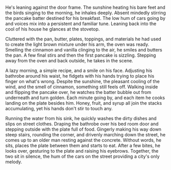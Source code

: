 He's leaning against the door frame. The sunshine heating his bare feet
and the birds singing to the morning, he inhales deeply. Absent mindedly
stirring the pancake batter destined for his breakfast. The low hum of
cars going by and voices mix into a persistent and familiar tune.
Leaning back into the cool of his house he glances at the stovetop. 

Cluttered with the pan, butter, plates, toppings, and materials he had
used to create the light brown mixture under his arm, the oven was
ready. Smelling the cinnamon and vanilla clinging to the air, he smiles
and butters the pan. A few final stirs and then the first pancake is
sizzling. Stepping away from the oven and back outside, he takes in the
scene. 

A lazy morning, a simple recipe, and a smile on his face. Adjusting his
bathrobe around his waist, he fidgets with his hands trying to place his
finger on what's wrong. Despite the sunshine, the pleasant cooling of
the wind, and the smell of cinnamon, something still feels off. Walking
inside and flipping the pancake over, he watches the batter bubble out
from underneath and turn golden. Each minute going by, and each item he
cooks landing on the plate besides him. Honey, fruit, and syrup all join
the stacks accumulating, yet his hands don't stir to touch any. 

Running the water from his sink, he quickly washes the dirty dishes and
slips on street clothes. Draping the bathrobe over his bed room door and
stepping outside with the plate full of food. Gingerly making his way
down steep stairs, rounding the corner, and drivenly marching down the
street, he comes up to an older man resting against the concrete.
Without words, he sits, places the plate between them and starts to eat.
After a few bites, he looks over, gesturing to the plate and raising his
eyebrows. Together, the two sit in silence, the hum of the cars on the
street providing a city's only melody.
